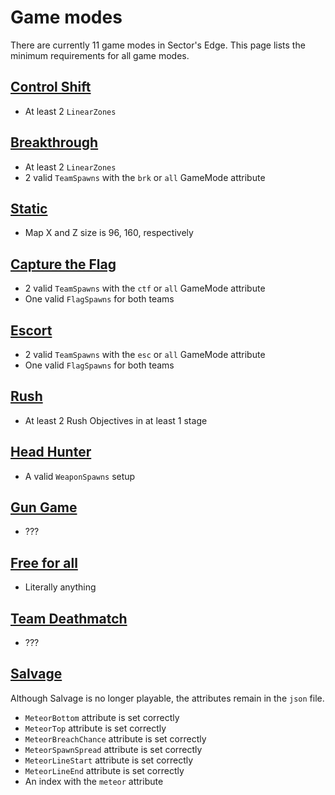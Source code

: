 # Game modes
There are currently 11 game modes in Sector's Edge. This page lists the minimum requirements for all game modes.

## [Control Shift](/gamemodes/cs.md)
- At least 2 `LinearZones`

## [Breakthrough](/gamemodes/brk.md)
- At least 2 `LinearZones`
- 2 valid `TeamSpawns` with the `brk` or `all` GameMode attribute

## [Static](/gamemodes/sta.md)
- Map X and Z size is 96, 160, respectively

## [Capture the Flag](/gamemodes/ctf.md)
- 2 valid `TeamSpawns` with the `ctf` or `all` GameMode attribute
- One valid `FlagSpawns` for both teams

## [Escort](/gamemodes/esc.md)
- 2 valid `TeamSpawns` with the `esc` or `all` GameMode attribute
- One valid `FlagSpawns` for both teams

## [Rush](/gamemodes/rush.md)
- At least 2 Rush Objectives in at least 1 stage

## [Head Hunter](/gamemodes/hh.md)
- A valid `WeaponSpawns` setup

## [Gun Game](/gamemodes/gg.md)
- ???

## [Free for all](/gamemodes/ffa.md)
- Literally anything

## [Team Deathmatch](/gamemodes/tdm.md)
- ???

## [Salvage](./gamemodes/sal.md)
Although Salvage is no longer playable, the attributes remain in the `json` file.

- `MeteorBottom` attribute is set correctly
- `MeteorTop` attribute is set correctly
- `MeteorBreachChance` attribute is set correctly
- `MeteorSpawnSpread` attribute is set correctly
- `MeteorLineStart` attribute is set correctly
- `MeteorLineEnd` attribute is set correctly
- An index with the `meteor` attribute